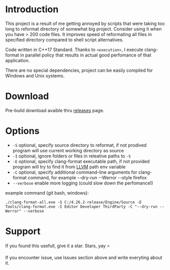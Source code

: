 # Introduction
This project is a result of me getting annoyed by scripts that were taking too long to reformat directory of somewhat big project.
Consider using it when you have > 200 code files. It improves speed of reformating all files in specified directory compared to shell script alternatives.

Code written in C++17 Standard.
Thanks to `<execution>`, I execute clang-format in parallel policy that results in actual good perfomance of that application. 

There are no special dependencies, project can be easily compiled for Windows and Unix systems. 

# Download
Pre-build download avaible thru [releases](https://github.com/GloryOfNight/clang-format-all/releases) page.

# Options
- `-S` optional, specify source directory to reformat, if not prodived program will use current working directory as source
- `-I` optional, ignore folders or files in releative paths to `-S`
- `-E` optional, specify clang-format executable path, if not provided program will try to find it from [LLVM](https://github.com/llvm/llvm-project/releases) path env variable
- `-C` optional, specify additional command-line arguments for clang-format command, for example --dry-run --Werror --style firefox
- `--verbose` enable more logging (could slow down the perfomance!)

example command (git bash, windows):

`./clang-format-all.exe -S C:/4.26.2-release/Engine/Source -E Tools/clang-format.exe -I Editor Developer ThirdParty -C "--dry-run --Werror" --verbose`

# Support
If you found this usefull, give it a star. Stars, yay ⭐

If you encounter issue, use Issues section above and write everyting about it.
